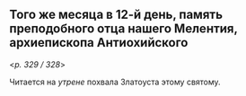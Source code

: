 
## Того же месяца в 12-й день, память преподобного отца нашего Мелентия, архиепископа Антиохийского  

<*p. 329 / 328*>

Читается на *утрене* похвала Златоуста этому святому. 
